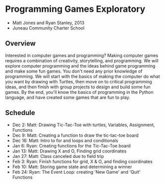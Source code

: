 Programming Games Exploratory
=============================

- Matt Jones and Ryan Stanley, 2013
- Juneau Community Charter School 

Overview
--------
Interested in computer games and programming?  Making computer games requires a combination of creativity, storytelling, and programming. We will explore computer programming and the ideas behind game programming and make some fun games.  You don't need any prior knowledge of programming.  We will start with the basics of making the computer do what you want by drawing with Turtles, then move on to critical programming ideas, and then finish with group projects to design and build some fun games. By the end, you'll know the basics of programming in the Python language, and have created some games that are fun to play.

Schedule
--------
- Dec  2: Matt: Drawing Tic-Tac-Toe with turtles, Variables, Assignment, Functions
- Dec  9: Matt: Creating a function to draw the tic-tac-toe board
- Dec 16: Matt: Intro to for and loops and conditionals
- Jan  6: Ryan: Creating functions for the Tic-Tac-Toe board
- Jan 13: Matt: Drawing X and O, Finding grid coordinates
- Jan 27: Matt: Class canceled due to field trip
- Feb  3: Ryan: Finish functions for grid, X & O, and finding coordinates
- Feb 10: Matt: Storing game state and determining a winner
- Feb 24: Ryan: The Event Loop: creating 'New Game' and 'Quit' Functions

